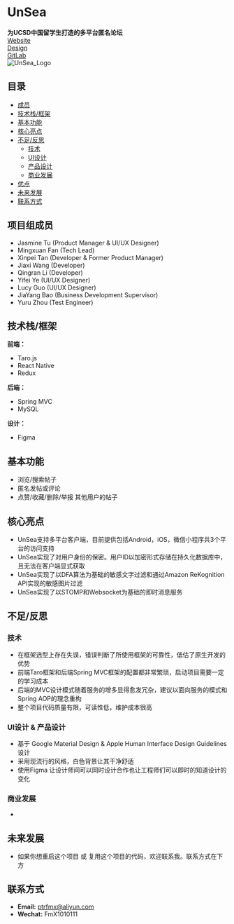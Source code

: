 # UnSea 
**为UCSD中国留学生打造的多平台匿名论坛**  
[Website](https://unsea.ucsdtriplec.org)  
[Design](https://www.figma.com/file/9engUOmPwjAsvcumfgMbUw/UnSea-V2?node-id=0%3A1)  
[GitLab](https://gitlab.com/ucsd-triple-c/treehole)  
![UnSea_Logo](https://unsea.ucsdtriplec.org/images/unsea%20logo.png)

## 目录
- [成员](#项目组成员)
- [技术栈/框架](#技术栈/框架)
- [基本功能](#基本功能)
- [核心亮点](#核心亮点)
- [不足/反思](#不足/反思)
    - [技术](#技术)
    - [UI设计](#UI设计)
    - [产品设计](#产品设计)
    - [商业发展](#商业发展)
- [优点](#优点)
- [未来发展](#未来发展)
- [联系方式](#联系方式)


## 项目组成员
- Jasmine Tu (Product Manager & UI/UX Designer)   
- Mingxuan Fan (Tech Lead)
- Xinpei Tan (Developer & Former Product Manager)
- Jiaxi Wang (Developer)
- Qingran Li (Developer)
- Yifei Ye (UI/UX Designer)
- Lucy Guo (UI/UX Designer)
- JiaYang Bao (Business Development Supervisor)
- Yuru Zhou (Test Engineer)

## 技术栈/框架
**前端：**  
- Taro.js
- React Native
- Redux

**后端：**
- Spring MVC
- MySQL

**设计：**  
- Figma

## 基本功能
- 浏览/搜索帖子
- 匿名发帖或评论
- 点赞/收藏/删除/举报 其他用户的帖子

## 核心亮点
- UnSea支持多平台客户端，目前提供包括Android，iOS，微信小程序共3个平台的访问支持
- UnSea实现了对用户身份的保密。用户ID以加密形式存储在持久化数据库中，且无法在客户端显式获取
- UnSea实现了以DFA算法为基础的敏感文字过滤和通过Amazon ReKognition API实现的敏感图片过滤
- UnSea实现了以STOMP和Websocket为基础的即时消息服务

## 不足/反思
### 技术
- 在框架选型上存在失误，错误判断了所使用框架的可靠性，低估了原生开发的优势
- 前端Taro框架和后端Spring MVC框架的配置都非常繁琐，启动项目需要一定的学习成本
- 后端的MVC设计模式随着服务的增多显得愈发冗杂，建议以面向服务的模式和Spring AOP的理念重构
- 整个项目代码质量有限，可读性低，维护成本很高

### UI设计 & 产品设计
- 基于 Google Material Design & Apple Human Interface Design Guidelines设计
- 采用现流行的风格，白色背景让其干净舒适
- 使用Figma 让设计师间可以同时设计合作也让工程师们可以即时的知道设计的变化 

### 商业发展
- 

## 未来发展
- 如果你想重启这个项目 或 复用这个项目的代码，欢迎联系我。联系方式在下方

## 联系方式
- **Email:** ptrfmx@aliyun.com
- **Wechat:** FmX1010111
